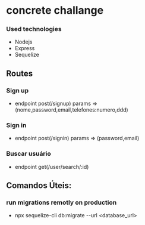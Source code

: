 # concrete challange

### Used technologies
- Nodejs
- Express
- Sequelize
## Routes
### Sign up
 - endpoint post(/signup) params => (nome,password,email,telefones:numero,ddd)

### Sign in
 - endpoint post(/signin) params => (password,email)

### Buscar usuário
 - endpoint get(/user/search/:id)

## Comandos Úteis:

### run migrations remotly on production
- npx sequelize-cli db:migrate --url <database_url>